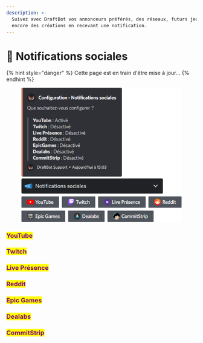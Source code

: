 ```yaml
---
description: >-
  Suivez avec DraftBot vos annonceurs préférés, des réseaux, futurs jeux ou
  encore des créations en recevant une notification.
---
```


# 📣 Notifications sociales

{% hint style="danger" %}
Cette page est en train d'être mise à jour...
{% endhint %}

<figure><img src="../../.gitbook/assets/Notifications sociales.png" alt=""><figcaption></figcaption></figure>

### <mark style="color:purple;">YouTube</mark>



### <mark style="color:purple;">Twitch</mark>



### <mark style="color:purple;">Live Présence</mark>



### <mark style="color:purple;">Reddit</mark>



### <mark style="color:purple;">Epic Games</mark>



### <mark style="color:purple;">Dealabs</mark>



### <mark style="color:purple;">CommitStrip</mark>

